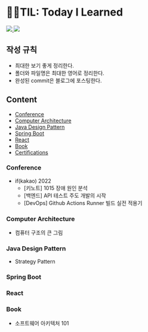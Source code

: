 # 🏃‍♂️TIL: Today I Learned

<a href="https://jeweled-kettledrum-b89.notion.site/STUDY-LOG-63d0480b0f104750a425418f09a3d48a?pvs=4" target="_blank"><img src="https://img.shields.io/badge/notion-000000?style=for-the-badge&logo=Notion&logoColor=white">
<a href="https://sieunp06.github.io/" target="_blank"><img src="https://img.shields.io/badge/🌠 Dev{sieun}-9370DB?style=for-the-badge"></a>
<br>

## 작성 규칙
- 최대한 보기 좋게 정리한다.
- 폴더와 파일명은 최대한 영어로 정리한다.
- 완성된 commit은 블로그에 포스팅한다.

## Content
- [Conference](#conference)
- [Computer Architecture](#computer-architecture)
- [Java Design Pattern](#java-design-pattern)
- [Spring Boot](#spring-boot)
- [React](#react)
- [Book](#book)
- [Certifications](#certifications)

### Conference
- if(kakao) 2022
    - [키노트] 1015 장애 원인 분석
    - [백엔드] API 테스트 주도 개발의 시작
    - [DevOps] Github Actions Runner 빌드 실전 적용기

### Computer Architecture
- 컴퓨터 구조의 큰 그림

### Java Design Pattern
- Strategy Pattern

### Spring Boot

### React

### Book
- 소프트웨어 아키텍처 101